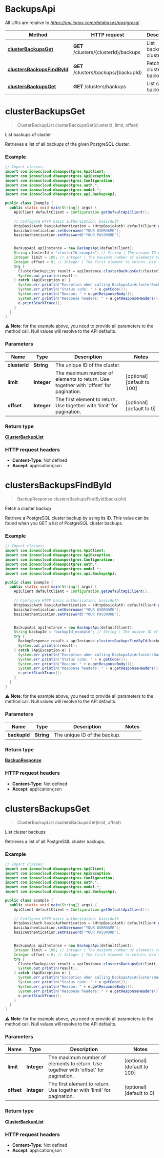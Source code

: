 # BackupsApi

All URIs are relative to *https://api.ionos.com/databases/postgresql*

| Method | HTTP request | Description |
| ------------- | ------------- | ------------- |
| [**clusterBackupsGet**](BackupsApi.md#clusterbackupsget) | **GET** /clusters/{clusterId}/backups | List backups of cluster |
| [**clustersBackupsFindById**](BackupsApi.md#clustersbackupsfindbyid) | **GET** /clusters/backups/{backupId} | Fetch a cluster backup |
| [**clustersBackupsGet**](BackupsApi.md#clustersbackupsget) | **GET** /clusters/backups | List cluster backups |


<a name="clusterBackupsGet"></a>
# **clusterBackupsGet**
> ClusterBackupList clusterBackupsGet(clusterId, limit, offset)

List backups of cluster

Retrieves a list of all backups of the given PostgreSQL cluster.

### Example
```java
// Import classes:
import com.ionoscloud.dbaaspostgres.ApiClient;
import com.ionoscloud.dbaaspostgres.ApiException;
import com.ionoscloud.dbaaspostgres.Configuration;
import com.ionoscloud.dbaaspostgres.auth.*;
import com.ionoscloud.dbaaspostgres.model.*;
import com.ionoscloud.dbaaspostgres.api.BackupsApi;

public class Example {
  public static void main(String[] args) {
    ApiClient defaultClient = Configuration.getDefaultApiClient();
    
    // Configure HTTP basic authorization: basicAuth
    HttpBasicAuth basicAuthentication = (HttpBasicAuth) defaultClient.getAuthentication("basicAuth");
    basicAuthentication.setUsername("YOUR USERNAME");
    basicAuthentication.setPassword("YOUR PASSWORD");


    BackupsApi apiInstance = new BackupsApi(defaultClient);
    String clusterId = "clusterId_example"; // String | The unique ID of the cluster.
    Integer limit = 100; // Integer | The maximum number of elements to return. Use together with 'offset' for pagination.
    Integer offset = 0; // Integer | The first element to return. Use together with 'limit' for pagination.
    try {
      ClusterBackupList result = apiInstance.clusterBackupsGet(clusterId, limit, offset);
      System.out.println(result);
    } catch (ApiException e) {
      System.err.println("Exception when calling BackupsApi#clusterBackupsGet");
      System.err.println("Status code: " + e.getCode());
      System.err.println("Reason: " + e.getResponseBody());
      System.err.println("Response headers: " + e.getResponseHeaders());
      e.printStackTrace();
    }
  }
}
```
⚠️ **Note**: for the example above, you need to provide all parameters to the method call. Null values will resolve to the API defaults.

### Parameters

| Name | Type | Description  | Notes |
| ------------- | ------------- | ------------- | ------------- |
| **clusterId** | **String**| The unique ID of the cluster. |
| **limit** | **Integer**| The maximum number of elements to return. Use together with &#39;offset&#39; for pagination. | [optional] [default to 100]
| **offset** | **Integer**| The first element to return. Use together with &#39;limit&#39; for pagination. | [optional] [default to 0]

### Return type

[**ClusterBackupList**](../models/ClusterBackupList.md)

### HTTP request headers

 - **Content-Type**: Not defined
 - **Accept**: application/json

<a name="clustersBackupsFindById"></a>
# **clustersBackupsFindById**
> BackupResponse clustersBackupsFindById(backupId)

Fetch a cluster backup

Retrieve a PostgreSQL cluster backup by using its ID. This value can be found when you GET a list of PostgreSQL cluster backups. 

### Example
```java
// Import classes:
import com.ionoscloud.dbaaspostgres.ApiClient;
import com.ionoscloud.dbaaspostgres.ApiException;
import com.ionoscloud.dbaaspostgres.Configuration;
import com.ionoscloud.dbaaspostgres.auth.*;
import com.ionoscloud.dbaaspostgres.model.*;
import com.ionoscloud.dbaaspostgres.api.BackupsApi;

public class Example {
  public static void main(String[] args) {
    ApiClient defaultClient = Configuration.getDefaultApiClient();
    
    // Configure HTTP basic authorization: basicAuth
    HttpBasicAuth basicAuthentication = (HttpBasicAuth) defaultClient.getAuthentication("basicAuth");
    basicAuthentication.setUsername("YOUR USERNAME");
    basicAuthentication.setPassword("YOUR PASSWORD");


    BackupsApi apiInstance = new BackupsApi(defaultClient);
    String backupId = "backupId_example"; // String | The unique ID of the backup.
    try {
      BackupResponse result = apiInstance.clustersBackupsFindById(backupId);
      System.out.println(result);
    } catch (ApiException e) {
      System.err.println("Exception when calling BackupsApi#clustersBackupsFindById");
      System.err.println("Status code: " + e.getCode());
      System.err.println("Reason: " + e.getResponseBody());
      System.err.println("Response headers: " + e.getResponseHeaders());
      e.printStackTrace();
    }
  }
}
```
⚠️ **Note**: for the example above, you need to provide all parameters to the method call. Null values will resolve to the API defaults.

### Parameters

| Name | Type | Description  | Notes |
| ------------- | ------------- | ------------- | ------------- |
| **backupId** | **String**| The unique ID of the backup. |

### Return type

[**BackupResponse**](../models/BackupResponse.md)

### HTTP request headers

 - **Content-Type**: Not defined
 - **Accept**: application/json

<a name="clustersBackupsGet"></a>
# **clustersBackupsGet**
> ClusterBackupList clustersBackupsGet(limit, offset)

List cluster backups

Retrieves a list of all PostgreSQL cluster backups.

### Example
```java
// Import classes:
import com.ionoscloud.dbaaspostgres.ApiClient;
import com.ionoscloud.dbaaspostgres.ApiException;
import com.ionoscloud.dbaaspostgres.Configuration;
import com.ionoscloud.dbaaspostgres.auth.*;
import com.ionoscloud.dbaaspostgres.model.*;
import com.ionoscloud.dbaaspostgres.api.BackupsApi;

public class Example {
  public static void main(String[] args) {
    ApiClient defaultClient = Configuration.getDefaultApiClient();
    
    // Configure HTTP basic authorization: basicAuth
    HttpBasicAuth basicAuthentication = (HttpBasicAuth) defaultClient.getAuthentication("basicAuth");
    basicAuthentication.setUsername("YOUR USERNAME");
    basicAuthentication.setPassword("YOUR PASSWORD");


    BackupsApi apiInstance = new BackupsApi(defaultClient);
    Integer limit = 100; // Integer | The maximum number of elements to return. Use together with 'offset' for pagination.
    Integer offset = 0; // Integer | The first element to return. Use together with 'limit' for pagination.
    try {
      ClusterBackupList result = apiInstance.clustersBackupsGet(limit, offset);
      System.out.println(result);
    } catch (ApiException e) {
      System.err.println("Exception when calling BackupsApi#clustersBackupsGet");
      System.err.println("Status code: " + e.getCode());
      System.err.println("Reason: " + e.getResponseBody());
      System.err.println("Response headers: " + e.getResponseHeaders());
      e.printStackTrace();
    }
  }
}
```
⚠️ **Note**: for the example above, you need to provide all parameters to the method call. Null values will resolve to the API defaults.

### Parameters

| Name | Type | Description  | Notes |
| ------------- | ------------- | ------------- | ------------- |
| **limit** | **Integer**| The maximum number of elements to return. Use together with &#39;offset&#39; for pagination. | [optional] [default to 100]
| **offset** | **Integer**| The first element to return. Use together with &#39;limit&#39; for pagination. | [optional] [default to 0]

### Return type

[**ClusterBackupList**](../models/ClusterBackupList.md)

### HTTP request headers

 - **Content-Type**: Not defined
 - **Accept**: application/json

